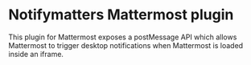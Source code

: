 # Notifymatters Mattermost plugin

This plugin for Mattermost exposes a postMessage API which allows Mattermost
to trigger desktop notifications when Mattermost is loaded inside an iframe.
